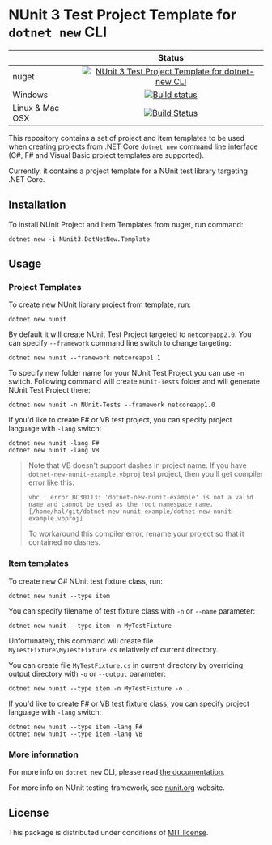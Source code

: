 NUnit 3 Test Project Template for `dotnet new` CLI
==================================================

|                 | Status
|-----------------|:--------------:
| nuget           | [![NUnit 3 Test Project Template for dotnet-new CLI](https://buildstats.info/nuget/NUnit3.DotNetNew.Template)](https://www.nuget.org/packages/NUnit3.DotNetNew.Template/)
| Windows         | [![Build status](https://ci.appveyor.com/api/projects/status/pb11n8ynftdnmlu4/branch/master?svg=true)](https://ci.appveyor.com/project/halex2005/dotnet-new-nunit-g8axg/branch/master)
| Linux & Mac OSX | [![Build Status](https://travis-ci.org/nunit/dotnet-new-nunit.svg?branch=master)](https://travis-ci.org/nunit/dotnet-new-nunit)

This repository contains a set of project and item templates to be used when creating projects from .NET Core `dotnet new` command line interface (C#, F# and Visual Basic project templates are supported).

Currently, it contains a project template for a NUnit test library targeting .NET Core.

Installation
------------

To install NUnit Project and Item Templates from nuget, run command:

```
dotnet new -i NUnit3.DotNetNew.Template
```

Usage
-----

### Project Templates

To create new NUnit library project from template, run:

```
dotnet new nunit
```

By default it will create NUnit Test Project targeted to `netcoreapp2.0`.
You can specify `--framework` command line switch to change targeting:

```
dotnet new nunit --framework netcoreapp1.1
```

To specify new folder name for your NUnit Test Project you can use `-n` switch.
Following command will create `NUnit-Tests` folder and will generate NUnit Test Project there:

```
dotnet new nunit -n NUnit-Tests --framework netcoreapp1.0
```

If you'd like to create F# or VB test project, you can specify project language with `-lang` switch:

```
dotnet new nunit -lang F#
dotnet new nunit -lang VB
```

> Note that VB doesn't support dashes in project name. If you have `dotnet-new-nunit-example.vbproj` test project, then you'll get compiler error like this:
>
>     vbc : error BC30113: 'dotnet-new-nunit-example' is not a valid name and cannot be used as the root namespace name. [/home/hal/git/dotnet-new-nunit-example/dotnet-new-nunit-example.vbproj]
>
> To workaround this compiler error, rename your project so that it contained no dashes.

### Item templates

To create new C# NUnit test fixture class, run:

```
dotnet new nunit --type item
```

You can specify filename of test fixture class with `-n` or `--name` parameter:

```
dotnet new nunit --type item -n MyTestFixture
```

Unfortunately, this command will create file `MyTestFixture\MyTestFixture.cs`
relatively of current directory.

You can create file `MyTestFixture.cs` in current
directory by overriding output directory with `-o` or `--output` parameter:

```
dotnet new nunit --type item -n MyTestFixture -o .
```

If you'd like to create F# or VB test fixture class, you can specify project language with `-lang` switch:

```
dotnet new nunit --type item -lang F#
dotnet new nunit --type item -lang VB
```

### More information

For more info on `dotnet new` CLI, please read [the documentation](https://docs.microsoft.com/en-us/dotnet/core/tools/dotnet).

For more info on NUnit testing framework, see [nunit.org](http://nunit.org/) website.

License
-------

This package is distributed under conditions of [MIT license](LICENSE).
